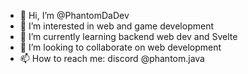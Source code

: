 - 👋 Hi, I’m @PhantomDaDev
- 👀 I’m interested in web and game development
- 🌱 I’m currently learning backend web dev and Svelte
- 💞️ I’m looking to collaborate on web development
- 📫 How to reach me: discord @phantom.java

<!---
PhantomDaDev/PhantomDaDev is a ✨ special ✨ repository because its `README.md` (this file) appears on your GitHub profile.
You can click the Preview link to take a look at your changes.
--->
